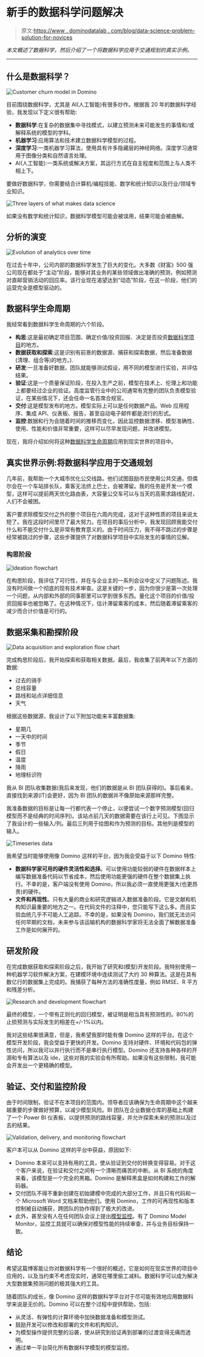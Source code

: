 # 新手的数据科学问题解决

> 原文:[https://www . dominodatalab . com/blog/data-science-problem-solution-for-novices](https://www.dominodatalab.com/blog/data-science-problem-solving-for-novices)

*本文概述了数据科学，然后介绍了一个将数据科学应用于交通规划的真实示例。*

* * *

## 什么是数据科学？

![Customer churn model in Domino](../Images/95c94a82e968fb041f6903389ecb6fed.png "What Is Data Science?")

目前围绕数据科学，尤其是 AI(人工智能)有很多炒作。根据我 20 年的数据科学经验，我发现以下定义很有帮助:

*   **数据科学**:在复杂的数据集中寻找模式，以建立预测未来可能发生的事情和/或解释系统的模型的学科。
*   **机器学习**:应用算法和技术建立数据科学模型的过程。
*   **深度学习**:一类机器学习算法，使用具有许多隐藏层的神经网络。深度学习通常用于图像分类和自然语言处理。
*   AI(人工智能):一类系统或解决方案，其运行方式在自主程度和范围上与人类不相上下。

要做好数据科学，你需要结合计算机/编程技能、数学和统计知识以及行业/领域专业知识。

![Three layers of what makes data science](../Images/27c53769fe8ffde5affcf509fbb68969.png "Skills and Expertise for Data Science")

如果没有数学和统计知识，数据科学模型可能会被误用，结果可能会被曲解。

## 分析的演变

![Evolution of analytics over time](../Images/8b6147aa3d1a9c0fc11ced88f9d67baa.png "Evolution of Analytics")

在过去十年中，公司内部的数据科学发生了巨大的变化。大多数《财富》500 强公司现在都处于“主动”阶段，能够对其业务的某些领域做出准确的预测，例如预测对直邮营销活动的回应率。该行业现在渴望达到“动态”阶段，在这一阶段，他们的运营完全是模型驱动的。

## 数据科学生命周期

我经常看到数据科学生命周期的六个阶段。

*   **构思**:这是最初确定项目范围、确定价值/投资回报、决定是否投资[数据科学项目](/resources/field-guide/managing-data-science-projects/)的地方。
*   **数据获取和探索**:这是识别有前景的数据源、捕获和探索数据，然后准备数据(清理、组合等)的地方。).
*   **研发**:一旦准备好数据，团队就能够测试假设，用不同的模型进行实验，并评估结果。
*   **验证**:这是一个质量保证阶段，在投入生产之前，模型在技术上、伦理上和功能上都要经过企业的验证。高度监管行业中的公司通常有完整的团队负责模型验证，在某些情况下，还会任命一名首席合规官。
*   **交付**:这是模型发布的地方。模型实际上可以是任何数据产品。Web 应用程序、集成 API、仪表板、报告，甚至自动电子邮件都是流行的形式。
*   **监控**:数据和行为会随着时间的推移而变化，因此监控数据漂移、模型准确性、使用、性能和价值非常重要，这样可以尽早发现问题，并改进模型。

现在，我将介绍如何将这种[数据科学生命周期](https://blog.dominodatalab.com/how-enterprise-mlops-works-throughout-the-data-science-lifecycle)应用到现实世界的项目中。

## 真实世界示例:将数据科学应用于交通规划

几年前，我帮助一个大城市优化公交线路。他们试图鼓励市民使用公共交通，但偶尔会在一个车站排长队，乘客无法挤上巴士，会被滞留。我的任务是开发一个模型，这样可以提前两天优化路由表，大容量公交车可以与当天的高需求路线配对，人们不会被困。

客户要求除模型交付之外的整个项目在六周内完成，这对于这种性质的项目来说太短了。我在这段时间里尽了最大努力。在项目的事后分析中，我发现回顾我能交付什么和不能交付什么是非常有教育意义的。由于时间压力，我不得不跳过的步骤是经常被跳过的步骤，这些步骤提供了对数据科学项目中实际发生的事情的见解。

### 构思阶段

![Ideation flowchart](../Images/6ea4eff44022587b1d1fb04e1224b078.png "Ideation Phase")

在构思阶段，我评估了可行性，并在与企业主的一系列会议中定义了问题陈述。我没有时间做一个彻底的现有技术审查。这是关键的一步，因为你很少是第一次处理一个问题，从内部和外部的同事那里可以学到很多东西。量化这个项目的价值/投资回报率也被忽略了。在这种情况下，估计滞留乘客的成本，然后随着滞留乘客的减少而合计价值是可行的。

## 数据采集和勘探阶段

![Data acquisition and exploration flow chart](../Images/8f5ab1104001f4e513af254d59fc6f4d.png "Data Acquisition & Exploration")

完成构思阶段后，我开始探索和获取相关数据。最后，我收集了前两年以下方面的数据:

*   过去的骑手
*   总线容量
*   路线和站点详细信息
*   天气

根据这些数据源，我设计了以下附加功能来丰富数据集:

*   星期几
*   一天中的时间
*   季节
*   假日
*   温度
*   降雨
*   地理标识符

我从 BI 团队收集数据(我后来发现，他们的数据是从 BI 团队获得的)。事后看来，直接找到来源(IT)会更好，因为 BI 团队的数据并不像原始来源那样完整。

我准备数据的目标是让每一行都代表一个停止，以便尝试一个数字预测模型(回归模型而不是经典的时间序列)。该站点前几天的数据需要在该行上可见。下图显示了我设计的一些输入/列。最后三列用于绘图和作为预测的目标。其他列是模型的输入。

![Timeseries data](../Images/af2d62701ced5f5f7e308ea16989a74e.png)

我希望当时能够使用像 Domino 这样的平台，因为我会受益于以下 Domino 特性:

*   **数据科学家可用的硬件灵活性和选择**。可以使用功能较弱的硬件在数据样本上编写数据准备代码以节省成本，然后使用功能更强的硬件在整个数据集上执行。不幸的是，客户端没有使用 Domino，所以我必须一直使用更强大(也更昂贵)的硬件。
*   **文件和再现性**。只有大量的商业和研究逻辑进入数据准备阶段。它是文献和机构知识最重要的地方之一。在代码文件的注释中，您只能写下这么多。而且实验血统几乎不可能人工追踪。不幸的是，如果没有 Domino，我们就无法访问任何早期的文档，未来参与该运输机构的数据科学家将无法全面了解数据准备工作是如何展开的。

## 研发阶段

在完成数据获取和探索阶段之后，我开始了研究和(模型)开发阶段。我特别使用一种机器学习软件解决方案，在建模环境中连续测试了大约 30 种算法。这是在具有数亿行的数据集上完成的。我捕获了每种方法的准确性度量，例如 RMSE、R 平方和残差分析。

![Research and development flowchart](../Images/95e76b28a1654054222cb9d91627bb58.png "Research and Development")

最终的模型，一个带有正则化的回归模型，被证明是相当具有预测性的。80%的止损预测与实际发生的相差在+/-1%以内。

我对这些结果很满意，但是，我希望我那时能有像 Domino 这样的平台。在这个模型开发阶段，我会受益于更快的开发。Domino 支持对硬件、环境和代码包的弹性访问，所以我可以并行执行而不是串行执行模型。Domino 还支持各种各样的开源和专有算法以及 ide，这些对我的实验会有所帮助。如果没有这些限制，我可能会开发出一个更精确的模型。

## 验证、交付和监控阶段

由于时间限制，验证不在本项目的范围内。领导者应该确保为生命周期中这个越来越重要的步骤做好预算，以减少模型风险。BI 团队在企业数据仓库的基础上构建了一个 Power BI 仪表板，以提供预测的路线容量，并允许探索未来的预测以及过去的结果。

![Validation, delivery, and monitoring flowchart](../Images/f84486caf51efeecdf41f84810141067.png "Validation, Delivery, and Monitoring Phases")

客户本可以从 Domino 这样的平台中获益，原因如下:

*   Domino 本来可以支持有用的工具，使从验证到交付的转换变得容易。对于这个客户来说，在验证和交付之间有一个清晰而痛苦的中断。从 BI 系统的角度来看，该模型是一个完全的黑箱。Domino 是解释黑盒是如何构建和工作的解码器。
*   交付团队不得不重新创建在初始建模中完成的大部分工作，并且只有代码和一个 Microsoft Word 文档来帮助他们。使用 Domino，工作的可再现性和版本控制被自动捕获，跨团队的协作得到了极大的改进。
*   此外，甚至没有人在任何团队会议上提出[模型监控](/blogs/model-monitoring-best-practices-maintaining-data-science-at-scale)。有了 Domino Model Monitor，监控工具就可以确保对模型性能的持续审查，并与业务目标保持一致。

## 结论

希望这篇博客能让你对数据科学有一个很好的概述，它是如何在现实世界的项目中应用的，以及当约束不考虑现实时，通常在哪里偷工减料。数据科学可以成为解决大型数据集预测问题的极其强大的工具。

随着团队的成长，像 Domino 这样的数据科学平台对于尽可能有效地应用数据科学来说是无价的。Domino 可以在整个过程中提供帮助，包括:

*   从灵活、有弹性的计算环境中加快数据准备和模型测试。
*   鼓励开发可以修改和部署的文件和机构知识。
*   为模型操作提供完整的沿袭，使从研究到验证再到部署的过渡变得无痛而透明。
*   通过单一平台简化所有数据科学模型的模型监控。